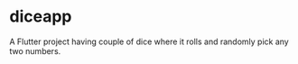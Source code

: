# diceapp

A Flutter project having couple of dice where it rolls and randomly pick any two numbers.
